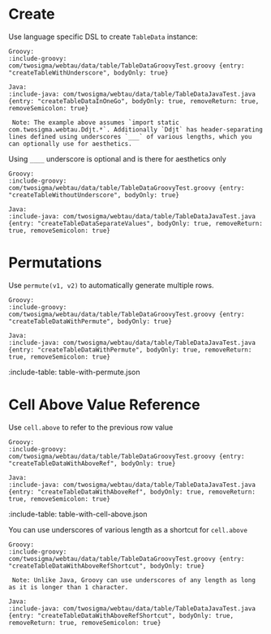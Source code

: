 # Create

Use language specific DSL to create `TableData` instance:

```tabs
Groovy:
:include-groovy: com/twosigma/webtau/data/table/TableDataGroovyTest.groovy {entry: "createTableWithUnderscore", bodyOnly: true}

Java:
:include-java: com/twosigma/webtau/data/table/TableDataJavaTest.java {entry: "createTableDataInOneGo", bodyOnly: true, removeReturn: true, removeSemicolon: true}

 Note: The example above assumes `import static com.twosigma.webtau.Ddjt.*`. Additionally `Ddjt` has header-separating 
lines defined using underscores `___` of various lengths, which you can optionally use for aesthetics. 
```

Using `____` underscore is optional and is there for aesthetics only

```tabs
Groovy:
:include-groovy: com/twosigma/webtau/data/table/TableDataGroovyTest.groovy {entry: "createTableWithoutUnderscore", bodyOnly: true}

Java:
:include-java: com/twosigma/webtau/data/table/TableDataJavaTest.java {entry: "createTableDataSeparateValues", bodyOnly: true, removeReturn: true, removeSemicolon: true}
```

# Permutations

Use `permute(v1, v2)` to automatically generate multiple rows.

```tabs
Groovy:
:include-groovy: com/twosigma/webtau/data/table/TableDataGroovyTest.groovy {entry: "createTableDataWithPermute", bodyOnly: true}

Java:
:include-java: com/twosigma/webtau/data/table/TableDataJavaTest.java {entry: "createTableDataWithPermute", bodyOnly: true, removeReturn: true, removeSemicolon: true}
```

:include-table: table-with-permute.json

# Cell Above Value Reference

Use `cell.above` to refer to the previous row value

```tabs
Groovy:
:include-groovy: com/twosigma/webtau/data/table/TableDataGroovyTest.groovy {entry: "createTableDataWithAboveRef", bodyOnly: true}

Java:
:include-java: com/twosigma/webtau/data/table/TableDataJavaTest.java {entry: "createTableDataWithAboveRef", bodyOnly: true, removeReturn: true, removeSemicolon: true}
```

:include-table: table-with-cell-above.json

You can use underscores of various length as a shortcut for `cell.above`

```tabs
Groovy:
:include-groovy: com/twosigma/webtau/data/table/TableDataGroovyTest.groovy {entry: "createTableDataWithAboveRefShortcut", bodyOnly: true}

 Note: Unlike Java, Groovy can use underscores of any length as long as it is longer than 1 character.
   
Java:
:include-java: com/twosigma/webtau/data/table/TableDataJavaTest.java {entry: "createTableDataWithAboveRefShortcut", bodyOnly: true, removeReturn: true, removeSemicolon: true}
```
